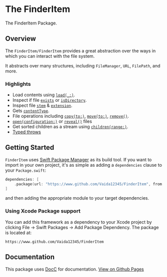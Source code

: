 # The FinderItem

The FinderItem Package.

## Overview

The ``FinderItem/FinderItem`` provides a great abstraction over the ways in which you can interact with the file system.

It abstracts over many structures, including `FileManager`, `URL`, `FilePath`, and more.

### Highlights
- Load contents using [``load(_:)``](https://vaida12345.github.io/FinderItem/documentation/finderitem/finderitem/load(_:)-97hgq/).
- Inspect if file [``exists``](https://vaida12345.github.io/FinderItem/documentation/finderitem/finderitem/exists) or [``isDirectory``](https://vaida12345.github.io/FinderItem/documentation/finderitem/finderitem/isdirectory).
- Inspect file [``stem``](https://vaida12345.github.io/FinderItem/documentation/finderitem/finderitem/stem) & [``extension``](https://vaida12345.github.io/FinderItem/documentation/finderitem/finderitem/extension).
- Gets [``contentType``](https://vaida12345.github.io/FinderItem/documentation/finderitem/finderitem/contenttype).
- File operations including [``copy(to:)``](https://vaida12345.github.io/FinderItem/documentation/finderitem/finderitem/copy(to:)),  [``move(to:)``](https://vaida12345.github.io/FinderItem/documentation/finderitem/finderitem/move(to:)-5oihl), [``remove()``](https://vaida12345.github.io/FinderItem/documentation/finderitem/finderitem/remove()).
- [``open(configuration:)``](https://vaida12345.github.io/FinderItem/documentation/finderitem/finderitem/open(configuration:)) or [``reveal()``](https://vaida12345.github.io/FinderItem/documentation/finderitem/finderitem/reveal()) files
- Get sorted children as a stream using [``children(range:)``](https://vaida12345.github.io/FinderItem/documentation/finderitem/finderitem/children(range:)).
- [Typed throws](https://vaida12345.github.io/FinderItem/documentation/finderitem/finderitem/fileerror)


## Getting Started

`FinderItem` uses [Swift Package Manager](https://www.swift.org/documentation/package-manager/) as its build tool. If you want to import in your own project, it's as simple as adding a `dependencies` clause to your `Package.swift`:
```swift
dependencies: [
    .package(url: "https://www.github.com/Vaida12345/FinderItem", from: "1.0.1")
]
```
and then adding the appropriate module to your target dependencies.

### Using Xcode Package support

You can add this framework as a dependency to your Xcode project by clicking File -> Swift Packages -> Add Package Dependency. The package is located at:
```
https://www.github.com/Vaida12345/FinderItem
```

## Documentation

This package uses [DocC](https://www.swift.org/documentation/docc/) for documentation. [View on Github Pages](https://vaida12345.github.io/FinderItem/documentation/finderitem/)
